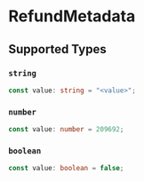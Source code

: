 # RefundMetadata


## Supported Types

### `string`

```typescript
const value: string = "<value>";
```

### `number`

```typescript
const value: number = 209692;
```

### `boolean`

```typescript
const value: boolean = false;
```

